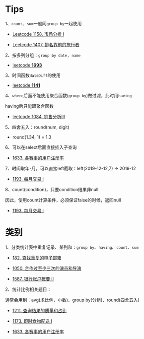 # Tips

1、`count`、`sum`一般同`group by`一起使用

- [Leetcode 1158. 市场分析 I](https://leetcode.cn/problems/market-analysis-i/description/?envType=study-plan&id=sql-beginner&plan=sql&plan_progress=12pggev)

- [Leetcode 1407. 排名靠前的旅行者](https://leetcode.cn/problems/top-travellers/description/?envType=study-plan&id=sql-beginner&plan=sql&plan_progress=12pggev)

2、按多列分组：`group by date, name`

- [leetcode **1693**](https://leetcode.cn/problems/daily-leads-and-partners/description/?envType=study-plan&id=sql-beginner&plan=sql&plan_progress=12pggev)

3、时间函数`dateDiff`的使用

- [leetcode **1141**](https://leetcode.cn/problems/user-activity-for-the-past-30-days-i/?envType=study-plan&id=sql-beginner&plan=sql&plan_progress=12pggev)

4、`where`后面不能使用聚合函数(`group by`)做过滤，此时用`having`

having后只能跟聚合函数

- [leetcode 1084. 销售分析III](https://leetcode.cn/problems/sales-analysis-iii/description/?envType=study-plan&id=sql-beginner&plan=sql&plan_progress=12pggev)

5、四舍五入：round(num, digit)

- round(1.34, 1) = 1.3

6、可以在select后面直接插入子查询

- [1633. 各赛事的用户注册率](https://leetcode.cn/problems/percentage-of-users-attended-a-contest/description/?envType=study-plan&id=sql-basic&plan=sql&plan_progress=1g3dies)

7、时间取年-月，可以直接left截取：left(2019-12-12,7) -> 2019-12

- [1193. 每月交易 I](https://leetcode.cn/problems/monthly-transactions-i/description/?envType=study-plan&id=sql-basic&plan=sql&plan_progress=1g3dies)

8、count(condition)，只要condition结果非null

因此，使用count计算条件，必须保证false的时候，返回null

- [1193. 每月交易 I](https://leetcode.cn/problems/monthly-transactions-i/description/?envType=study-plan&id=sql-basic&plan=sql&plan_progress=1g3dies)

# 类别

1、分类统计表中重复记录、某列和：`group by`、`having`、`count`、`sum`

- [182. 查找重复的电子邮箱](https://leetcode.cn/problems/duplicate-emails/description/?envType=study-plan&id=sql-beginner&plan=sql&plan_progress=12pggev)

- [1050. 合作过至少三次的演员和导演](https://leetcode.cn/problems/actors-and-directors-who-cooperated-at-least-three-times/description/?envType=study-plan&id=sql-beginner&plan=sql&plan_progress=12pggev)

- [1587. 银行账户概要 II](https://leetcode.cn/problems/bank-account-summary-ii/description/?envType=study-plan&id=sql-beginner&plan=sql&plan_progress=12pggev)

2、统计比例相关题目：

通常会用到：avg(求比例，小数)、group by(分组)、round(四舍五入)

- [1211. 查询结果的质量和占比](https://leetcode.cn/problems/queries-quality-and-percentage/description/?envType=study-plan&id=sql-basic&plan=sql&plan_progress=1g3dies)

- [1173. 即时食物配送 I](https://leetcode.cn/problems/immediate-food-delivery-i/description/?envType=study-plan&id=sql-basic&plan=sql&plan_progress=1g3dies)

- [1633. 各赛事的用户注册率](https://leetcode.cn/problems/percentage-of-users-attended-a-contest/description/?envType=study-plan&id=sql-basic&plan=sql&plan_progress=1g3dies)
